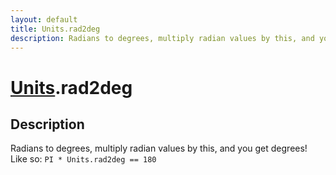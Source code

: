 ```yaml
---
layout: default
title: Units.rad2deg
description: Radians to degrees, multiply radian values by this, and you get degrees! Like so. PI * Units.rad2deg == 180
---
```

# [Units]({{site.url}}/Pages/Reference/Units.html).rad2deg

## Description
Radians to degrees, multiply radian values by this, and you get
degrees! Like so: `PI * Units.rad2deg == 180`

